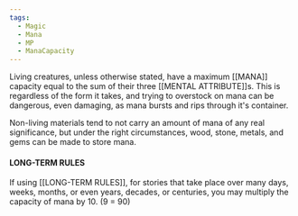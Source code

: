 ```yaml
---
tags:
  - Magic
  - Mana
  - MP
  - ManaCapacity
---
```

Living creatures, unless otherwise stated, have a maximum [[MANA]] capacity equal to the sum of their three [[MENTAL ATTRIBUTE]]s. This is regardless of the form it takes, and trying to overstock on mana can be dangerous, even damaging, as mana bursts and rips through it's container.

Non-living materials tend to not carry an amount of mana of any real significance, but under the right circumstances, wood, stone, metals, and gems can be made to store mana.

#### LONG-TERM RULES
If using [[LONG-TERM RULES]], for stories that take place over many days, weeks, months, or even years, decades, or centuries, you may multiply the capacity of mana by 10. (9 = 90)